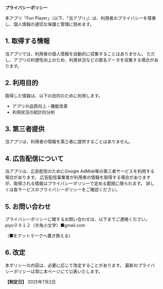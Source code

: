 **プライバシーポリシー**

本アプリ「Fun Player」（以下、「当アプリ」）は、利用者のプライバシーを尊重し、個人情報の適切な保護と管理に努めます。

## 1. 取得する情報

当アプリでは、利用者の個人情報を自動的に収集することはありません。
ただし、アプリの利便性向上のため、利用状況などの匿名データを収集する場合があります。

## 2. 利用目的

取得した情報は、以下の目的のために利用します。

* アプリの品質向上・機能改善
* 利用状況の統計的分析


## 3. 第三者提供

当アプリは、利用者の情報を第三者に提供することはありません。

## 4. 広告配信について

当アプリは、広告配信のためにGoogle AdMob等の第三者サービスを利用する場合があります。
広告配信事業者が利用者の情報を取得する場合がありますが、取得される情報はプライバシーポリシーで定める範囲に限られます。
詳しくは各サービスのプライバシーポリシーをご確認ください。

## 5. お問い合わせ

プライバシーポリシーに関するお問い合わせは、以下までご連絡ください。
piyo０９１２（半角小文字）■gmail.com

（■をアットマークへ置き換える）

## 6. 改定

本ポリシーの内容は、必要に応じて改定することがあります。
最新のプライバシーポリシーは常に本ページにて公表いたします。

**【制定日】**
2025年7月2日

